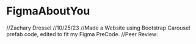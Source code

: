 # FigmaAboutYou
//Zachary Dressel
//10/25/23
//Made a Website using Bootstrap Carousel prefab code, edited to fit my Figma PreCode.
//Peer Review:
